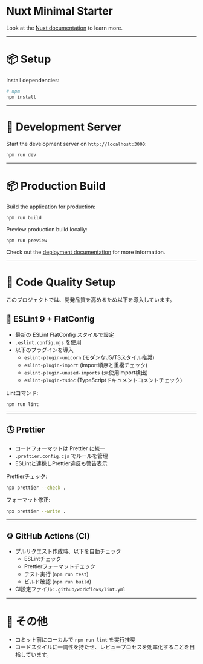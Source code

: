 # Nuxt Minimal Starter

Look at the [Nuxt documentation](https://nuxt.com/docs/getting-started/introduction) to learn more.

---

# 📦 Setup

Install dependencies:

```bash
# npm
npm install
```

---

# 🚀 Development Server

Start the development server on `http://localhost:3000`:

```bash
npm run dev
```

---

# 📦 Production Build

Build the application for production:

```bash
npm run build
```

Preview production build locally:

```bash
npm run preview
```

Check out the [deployment documentation](https://nuxt.com/docs/getting-started/deployment) for more information.

---

# 🧹 Code Quality Setup

このプロジェクトでは、開発品質を高めるため以下を導入しています。

## 🔵 ESLint 9 + FlatConfig

- 最新の ESLint FlatConfig スタイルで設定
- `.eslint.config.mjs` を使用
- 以下のプラグインを導入
  - `eslint-plugin-unicorn` (モダンなJS/TSスタイル推奨)
  - `eslint-plugin-import` (import順序と重複チェック)
  - `eslint-plugin-unused-imports` (未使用import検出)
  - `eslint-plugin-tsdoc` (TypeScriptドキュメントコメントチェック)

Lintコマンド:

```bash
npm run lint
```

---

## 🕓 Prettier

- コードフォーマットは Prettier に統一
- `.prettier.config.cjs` でルールを管理
- ESLintと連携しPrettier違反も警告表示

Prettierチェック:

```bash
npx prettier --check .
```

フォーマット修正:

```bash
npx prettier --write .
```

---

## ⚙️ GitHub Actions (CI)

- プルリクエスト作成時、以下を自動チェック
  - ESLintチェック
  - Prettierフォーマットチェック
  - テスト実行 (`npm run test`)
  - ビルド確認 (`npm run build`)
- CI設定ファイル: `.github/workflows/lint.yml`

---

# 📖 その他

- コミット前にローカルで `npm run lint` を実行推奨
- コードスタイルに一調性を持たせ、レビュープロセスを効率化することを目指しています。


